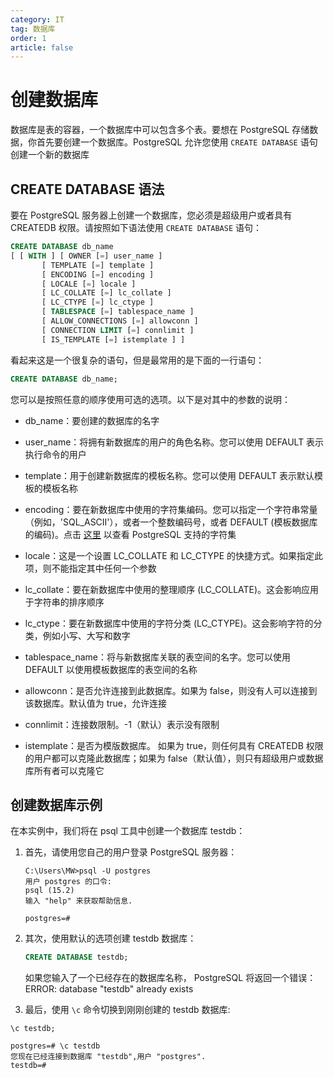 ```yaml
---
category: IT
tag: 数据库
order: 1
article: false
---
```


# 创建数据库

数据库是表的容器，一个数据库中可以包含多个表。要想在 PostgreSQL 存储数据，你首先要创建一个数据库。PostgreSQL 允许您使用 `CREATE DATABASE` 语句创建一个新的数据库

## CREATE DATABASE 语法

要在 PostgreSQL 服务器上创建一个数据库，您必须是超级用户或者具有 CREATEDB 权限。请按照如下语法使用 `CREATE DATABASE` 语句：

```sql
CREATE DATABASE db_name
[ [ WITH ] [ OWNER [=] user_name ]
       [ TEMPLATE [=] template ]
       [ ENCODING [=] encoding ]
       [ LOCALE [=] locale ]
       [ LC_COLLATE [=] lc_collate ]
       [ LC_CTYPE [=] lc_ctype ]
       [ TABLESPACE [=] tablespace_name ]
       [ ALLOW_CONNECTIONS [=] allowconn ]
       [ CONNECTION LIMIT [=] connlimit ]
       [ IS_TEMPLATE [=] istemplate ] ]
```

看起来这是一个很复杂的语句，但是最常用的是下面的一行语句：

```sql
CREATE DATABASE db_name;
```

您可以是按照任意的顺序使用可选的选项。以下是对其中的参数的说明：

- db_name：要创建的数据库的名字

- user_name：将拥有新数据库的用户的角色名称。您可以使用 DEFAULT 表示执行命令的用户

- template：用于创建新数据库的模板名称。您可以使用 DEFAULT 表示默认模板的模板名称

- encoding：要在新数据库中使用的字符集编码。您可以指定一个字符串常量（例如，'SQL_ASCII'），或者一个整数编码号，或者 DEFAULT (模板数据库的编码)。点击 [这里](https://www.postgresql.org/docs/15/multibyte.html#MULTIBYTE-CHARSET-SUPPORTED) 以查看 PostgreSQL 支持的字符集

- locale：这是一个设置 LC_COLLATE 和 LC_CTYPE 的快捷方式。如果指定此项，则不能指定其中任何一个参数

- lc_collate：要在新数据库中使用的整理顺序 (LC_COLLATE)。这会影响应用于字符串的排序顺序

- lc_ctype：要在新数据库中使用的字符分类 (LC_CTYPE)。这会影响字符的分类，例如小写、大写和数字

- tablespace_name：将与新数据库关联的表空间的名字。您可以使用 DEFAULT 以使用模板数据库的表空间的名称

- allowconn：是否允许连接到此数据库。如果为 false，则没有人可以连接到该数据库。默认值为 true，允许连接

- connlimit：连接数限制。-1（默认）表示没有限制

- istemplate：是否为模版数据库。 如果为 true，则任何具有 CREATEDB 权限的用户都可以克隆此数据库；如果为 false（默认值），则只有超级用户或数据库所有者可以克隆它

## 创建数据库示例

在本实例中，我们将在 psql 工具中创建一个数据库 testdb：

1. 首先，请使用您自己的用户登录 PostgreSQL 服务器：

    ```text
    C:\Users\MW>psql -U postgres
    用户 postgres 的口令:
    psql (15.2)
    输入 "help" 来获取帮助信息.

    postgres=#
    ```

2. 其次，使用默认的选项创建 testdb 数据库：

    ```sql
    CREATE DATABASE testdb;
    ```

    如果您输入了一个已经存在的数据库名称， PostgreSQL 将返回一个错误：ERROR: database "testdb" already exists

3. 最后，使用 `\c` 命令切换到刚刚创建的 testdb 数据库:

```shell
\c testdb;
```

```text
postgres=# \c testdb
您现在已经连接到数据库 "testdb",用户 "postgres".
testdb=#
```